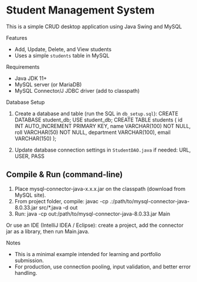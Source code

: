 Student Management System 
============================================
This is a simple CRUD desktop application using Java Swing and MySQL 

Features
- Add, Update, Delete, and View students
- Uses a simple `students` table in MySQL

Requirements
- Java JDK 11+
- MySQL server (or MariaDB)
- MySQL Connector/J JDBC driver (add to classpath)

Database Setup
1. Create a database and table (run the SQL in `db_setup.sql`):
   CREATE DATABASE student_db;
   USE student_db;
   CREATE TABLE students (
     id INT AUTO_INCREMENT PRIMARY KEY,
     name VARCHAR(100) NOT NULL,
     roll VARCHAR(50) NOT NULL,
     department VARCHAR(100),
     email VARCHAR(150)
   );

2. Update database connection settings in `StudentDAO.java` if needed:
   URL, USER, PASS

Compile & Run (command-line)
----------------------------
1. Place mysql-connector-java-x.x.x.jar on the classpath (download from MySQL site).
2. From project folder, compile:
   javac -cp .:/path/to/mysql-connector-java-8.0.33.jar src/*.java -d out
3. Run:
   java -cp out:/path/to/mysql-connector-java-8.0.33.jar Main

Or use an IDE (IntelliJ IDEA / Eclipse): create a project, add the connector jar as a library, then run Main.java.

Notes
- This is a minimal example intended for learning and portfolio submission.
- For production, use connection pooling, input validation, and better error handling.
